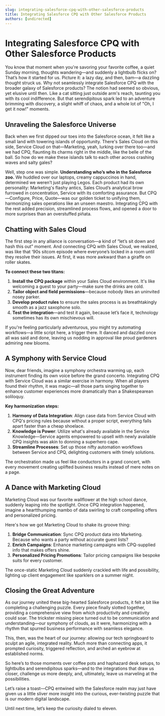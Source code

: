 ```yaml
---
slug: integrating-salesforce-cpq-with-other-salesforce-products
title: Integrating Salesforce CPQ with Other Salesforce Products
authors: [undirected]
---
```



# Integrating Salesforce CPQ with Other Salesforce Products

You know that moment when you're savoring your favorite coffee, a quiet Sunday morning, thoughts wandering—and suddenly a lightbulb flicks on? That’s how it started for us. Picture it: a lazy day, and then, bam—a dazzling thought struck us. Why not seamlessly integrate Salesforce CPQ with the broader galaxy of Salesforce products? The notion had seemed so obvious, yet elusive until then. Like a cat sitting just outside arm's reach, taunting you with its cool indifference. But that serendipitous spark led to an adventure brimming with discovery, a slight whiff of chaos, and a whole lot of "Oh, I get it now!" moments.

## Unraveling the Salesforce Universe

Back when we first dipped our toes into the Salesforce ocean, it felt like a small land with towering islands of opportunity. There's Sales Cloud on this side, Service Cloud on that—Marketing, yeah, lurking over there too—and we had CPQ, flaunting its charms right in the middle, like the belle of the ball. So how do we make these islands talk to each other across crashing waves and salty gales?

Well, step one was simple. **Understanding who’s who in the Salesforce zoo.** We huddled over our laptops, creamy cappuccinos in hand, determined we weren’t just playing Legos. Each product had its own personality: Marketing's flashy antics, Sales Cloud’s analytical brow furrowed in concentration, Service with its comforting assurance. But CPQ—Configure, Price, Quote—was our golden ticket to unifying them, harmonizing sales operations like an unseen maestro. Integrating CPQ with the rest added precision, streamlined process flows, and opened a door to more surprises than an overstuffed piñata.

## Chatting with Sales Cloud

The first step in any alliance is conversation—a kind of “let’s sit down and hash this out” moment. And connecting CPQ with Sales Cloud, we realized, was like that ‘90s sitcom episode where everyone’s locked in a room until they resolve their issues. At first, it was more awkward than a giraffe on roller skates.

**To connect these two titans:**

1. **Install the CPQ package** within your Sales Cloud environment. It's like welcoming a guest to your party—make sure the drinks are cold.
2. **Tailor object and field permissions**—because nobody likes an uninvited nosey parker.
3. **Develop product rules** to ensure the sales process is as breathtakingly smooth as a jazz saxophone solo.
4. **Test the integration**—and test it again, because let’s face it, technology sometimes has its own mischievous will.

If you're feeling particularly adventurous, you might try automating workflows—a little script here, a trigger there. It danced and dazzled once all was said and done, leaving us nodding in approval like proud gardeners admiring new blooms.

## A Symphony with Service Cloud

Now, dear friends, imagine a symphony orchestra warming up, each instrument finding its own voice before the grand concerto. Integrating CPQ with Service Cloud was a similar exercise in harmony. When all players found their rhythm, it was magic—all those parts singing together to enhance customer experiences more dramatically than a Shakespearean soliloquy.

**Key harmonization steps:**

1. **Harmony of Data Integration**: Align case data from Service Cloud with CPQ's pricing rules because without a proper script, everything falls apart faster than a cheap shoelace.
2. **Knowledge is Power**: Utilize what's already available in the Service Knowledge—Service agents empowered to upsell with newly available CPQ insights was akin to donning a superhero cape.
3. **Streamline Processes**: Set up those nifty automation workflows between Service and CPQ, delighting customers with timely solutions.

The orchestration made us feel like conductors in a grand concert, with every movement creating uplifted business results instead of mere notes on a page.

## A Dance with Marketing Cloud

Marketing Cloud was our favorite wallflower at the high school dance, suddenly leaping into the spotlight. Once CPQ integration happened, imagine a heartthumping mambo of data swirling to craft compelling offers and personalized pricing.

Here's how we got Marketing Cloud to shake its groove thing:

1. **Bridge Communication**: Sync CPQ product data into Marketing. Because who wants a party without accurate guest lists?
2. **Enrich Campaigns**: Enhance marketing campaigns with CPQ-supplied info that makes offers shine.
3. **Personalized Pricing Promotions**: Tailor pricing campaigns like bespoke suits for every customer.

The once-static Marketing Cloud suddenly crackled with life and possibility, lighting up client engagement like sparklers on a summer night.

## Closing the Great Adventure

As our journey united these big-hearted Salesforce products, it felt a bit like completing a challenging puzzle. Every piece finally slotted together, providing a comprehensive view from which productivity and creativity could soar. The trickster missing piece turned out to be communication and understanding—our symphony of clouds, as it were, harmonizing with a rhythm that spurred business performance with seamless elegance.

This, then, was the heart of our journey: allowing our tech springboard to sculpt an agile, integrated reality. Much more than connecting apps, it prompted curiosity, triggered reflection, and arched an eyebrow at established norms. 

So here’s to those moments over coffee pots and haphazard desk setups, to lightbulbs and serendipitous sparks—and to the integrations that draw us closer, challenge us more deeply, and, ultimately, leave us marveling at the possibilities.

Let’s raise a toast—CPQ entwined with the Salesforce realm may just have given us a little sliver more insight into the curious, ever-twisting puzzle that is our modern digital landscape.

Until next time, let’s keep the curiosity dialed to eleven.